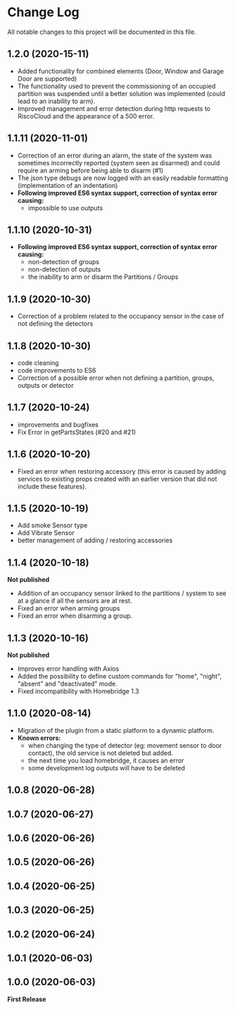 # Change Log

All notable changes to this project will be documented in this file.

## 1.2.0 (2020-15-11)

* Added functionality for combined elements (Door, Window and Garage Door are supported)
* The functionality used to prevent the commissioning of an occupied partition was suspended until a better solution was implemented (could lead to an inability to arm).
* Improved management and error detection during http requests to RiscoCloud and the appearance of a 500 error.

## 1.1.11 (2020-11-01)

* Correction of an error during an alarm, the state of the system was sometimes incorrectly reported (system seen as disarmed) and could require an arming before being able to disarm (#1)
* The json type debugs are now logged with an easily readable formatting (implementation of an indentation)
* **Following improved ES6 syntax support, correction of syntax error causing:**
  * impossible to use outputs


## 1.1.10 (2020-10-31)

* **Following improved ES6 syntax support, correction of syntax error causing:**
  * non-detection of groups
  * non-detection of outputs
  * the inability to arm or disarm the Partitions / Groups

## 1.1.9 (2020-10-30)

* Correction of a problem related to the occupancy sensor in the case of not defining the detectors

## 1.1.8 (2020-10-30)

* code cleaning
* code improvements to ES6
* Correction of a possible error when not defining a partition, groups, outputs or detector

## 1.1.7 (2020-10-24)

* improvements and bugfixes
* Fix Error in getPartsStates (#20 and #21)

## 1.1.6 (2020-10-20)

* Fixed an error when restoring accessory (this error is caused by adding services to existing props created with an earlier version that did not include these features).

## 1.1.5 (2020-10-19)

* Add smoke Sensor type
* Add Vibrate Sensor
* better management of adding / restoring accessories

## 1.1.4 (2020-10-18)

**Not published**

* Addition of an occupancy sensor linked to the partitions / system to see at a glance if all the sensors are at rest.
* Fixed an error when arming groups
* Fixed an error when disarming a group.

## 1.1.3 (2020-10-16)

**Not published**

* Improves error handling with Axios
* Added the possibility to define custom commands for "home", "night", "absent" and "deactivated" mode.
* Fixed incompatibility with Homebridge 1.3

## 1.1.0 (2020-08-14)

* Migration of the plugin from a static platform to a dynamic platform.
* **Known errors:**
  * when changing the type of detector (eg: movement sensor to door contact), the old service is not deleted but added.
  * the next time you load homebridge, it causes an error
  * some development log outputs will have to be deleted

## 1.0.8 (2020-06-28)

## 1.0.7 (2020-06-27)

## 1.0.6 (2020-06-26)

## 1.0.5 (2020-06-26)

## 1.0.4 (2020-06-25)

## 1.0.3 (2020-06-25)

## 1.0.2 (2020-06-24)

## 1.0.1 (2020-06-03)

## 1.0.0 (2020-06-03)

**First Release**